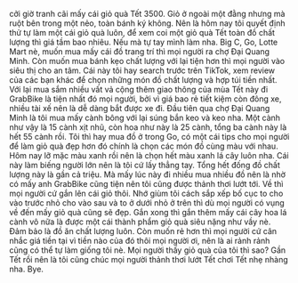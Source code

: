 cởi giờ tranh cãi mấy cái giỏ quà Tết 3500. Giỏ ở ngoài một đằng nhưng mà ruột bên trong một nẻo, toàn bánh ký không. Nên là hôm nay tôi quyết định thử tự làm một cái giỏ quà luôn, để xem coi một giỏ quà Tết toàn đồ chất lượng thì giá tầm bao nhiêu. Nếu mà tự tay mình làm nha. Big C, Go, Lotte Mart nè, muốn mua mấy cái đồ trang trí thì mọi người ra chợ Đại Quang Minh. Còn muốn mua bánh kẹo chất lượng với lại tiện hơn thì mọi người vào siêu thị cho an tâm. Cái này tôi hay search trước trên TikTok, xem review của các bạn khác để chọn những món đồ chất lượng và hợp túi tiền nhất. Với lại mua sắm nhiều vất vả cộng thêm giao thông của mùa Tết này đi GrabBike là tiện nhất đó mọi người, bởi vì giá bao rẻ tiết kiệm còn đông xe, nhiều tài xế nên là dễ dàng bắt được xe đi. Đầu tiên qua chợ Đại Quang Minh là tôi mua mấy cành bông với lại súng bắn keo và keo nha. Một cành như vậy là 15 cành xịt nhũ, còn hoa như này là 25 cành, tổng ba cành này là hết 55 cành rồi. Tôi thì hay mua đồ ở trong Go, có một cái tips cho mọi người để làm giỏ quà đẹp hơn đó chính là chọn các món đồ cùng màu với nhau. Hôm nay lỡ mặc màu xanh rồi nên là chọn hết màu xanh lá cây luôn nha. Cái này làm biếng người lớn nên là tôi cứ lấy thẳng tay. Tổng hết đống đồ chất lượng này là gần cả triệu. Mà mấy lúc này đi nhiều mua nhiều đồ nên là nhờ có mấy anh GrabBike cũng tiện nên tôi cũng được thảnh thơi lướt tới. Về thì mọi người cứ gắn lên cái giỏ thôi. Nhớ giùm tôi cách sắp xếp bố cục to cho vào trước nhỏ cho vào sau và to ở dưới nhỏ ở trên thì dù mọi người có vụng về đến mấy giỏ quà cũng sẽ đẹp. Gắn xong thì gắn thêm mấy cái cây hoa lá cành vô nữa là được một cái thành phẩm giỏ quà siêu nặng như vầy nè. Đảm bảo là đồ ăn chất lượng luôn. Còn muốn rẻ hơn thì mọi người cứ cân nhắc giá tiền tại vì tiền nào của đó thôi mọi người ơi, nên là ai rảnh rảnh cũng có thể tự làm giống tôi nè. Mọi người thấy giỏ quà của tôi thì sao? Gần Tết rồi nên là tôi cũng chúc mọi người thảnh thơi lướt Tết chơi Tết nhẹ nhàng nha. Bye.